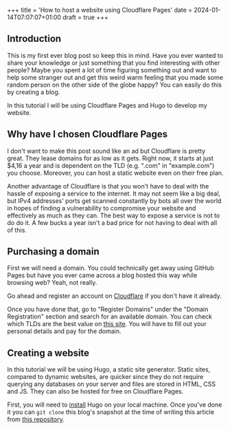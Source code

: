 +++
title = 'How to host a website using Cloudflare Pages'
date = 2024-01-14T07:07:07+01:00
draft = true
+++
## Introduction

This is my first ever blog post so keep this in mind. Have you ever wanted to share your knowledge or just something that you find interesting with other people? Maybe you spent a lot of time figuring something out and want to help some stranger out and get this weird warm feeling that you made some random person on the other side of the globe happy? You can easily do this by creating a blog.

In this tutorial I will be using Cloudflare Pages and Hugo to develop my website.

## Why have I chosen Cloudflare Pages

I don't want to make this post sound like an ad but Cloudflare is pretty great. They lease domains for as low as it gets. Right now, it starts at just $4,16 a year and is dependent on the TLD (e.g. ".com" in "example.com") you choose. Moreover, you can host a static website even on their free plan.

Another advantage of Cloudflare is that you won't have to deal with the hassle of exposing a service to the internet. It may not seem like a big deal, but IPv4 addresses' ports get scanned constantly by bots all over the world in hopes of finding a vulnerability to compromise your website and effectively as much as they can. The best way to expose a service is not to do do it. A few bucks a year isn't a bad price for not having to deal with all of this.

## Purchasing a domain

First we will need a domain. You could technically get away using GitHub Pages but have you ever came across a blog hosted this way while browsing web? Yeah, not really.

Go ahead and register an account on [Cloudflare](https://dash.cloudflare.com/sign-up) if you don't have it already.

Once you have done that, go to "Register Domains" under the "Domain Registration" section and search for an available domain. You can check which TLDs are the best value on [this site](https://www.worthyblog.com/cloudflare-domain-pricing-complete-list/). You will have to fill out your personal details and pay for the domain.

## Creating a website

In this tutorial we will be using Hugo, a static site generator. Static sites, compared to dynamic websites, are quicker since they do not require querying any databases on your server and files are stored in HTML, CSS and JS. They can also be hosted for free on Cloudflare Pages.

First, you will need to [install](https://gohugo.io/installation/) Hugo on your local machine. Once you've done it you can `git clone` this blog's snapshot at the time of writing this article from [this repository](github).